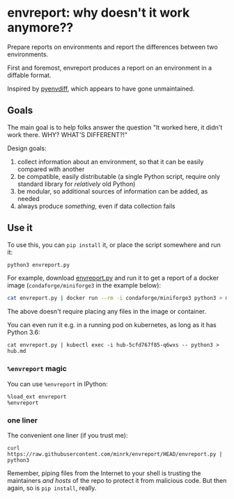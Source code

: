 # envreport: why doesn't it work anymore??

Prepare reports on environments and report the differences between two environments.

First and foremost, envreport produces a report on an environment in a diffable format.

Inspired by [pyenvdiff](https://github.com/jnmclarty/pyenvdiff-lib), which appears to have gone unmaintained.

## Goals

The main goal is to help folks answer the question "It worked here, it didn't work there. WHY? WHAT'S DIFFERENT?!"

Design goals:

1. collect information about an environment, so that it can be easily compared with another
2. be compatible, easily distributable (a single Python script, require only standard library for _relatively_ old Python)
3. be modular, so additional sources of information can be added, as needed
4. always produce _something_, even if data collection fails

## Use it

To use this, you can `pip install` it, or place the script somewhere and run it:

```bash
python3 envreport.py
```

For example, download [envreport.py](./envreport.py) and run it to get a report of a docker image (`condaforge/miniforge3` in the example below):

```bash
cat envreport.py | docker run --rm -i condaforge/miniforge3 python3 > miniforge3.md
```

The above doesn't require placing any files in the image or container.

You can even run it e.g. in a running pod on kubernetes, as long as it has Python 3.6:

```
cat envreport.py | kubectl exec -i hub-5cfd767f85-q6wxs -- python3 > hub.md
```

### `%envreport` magic

You can use `%envreport` in IPython:

```
%load_ext envreport
%envreport
```

### one liner

The convenient one liner (if you trust me):

```
curl https://raw.githubusercontent.com/minrk/envreport/HEAD/envreport.py | python3
```

Remember, piping files from the Internet to your shell is trusting the maintainers _and hosts_ of the repo to protect it from malicious code.
But then again, so is `pip install`, really.
